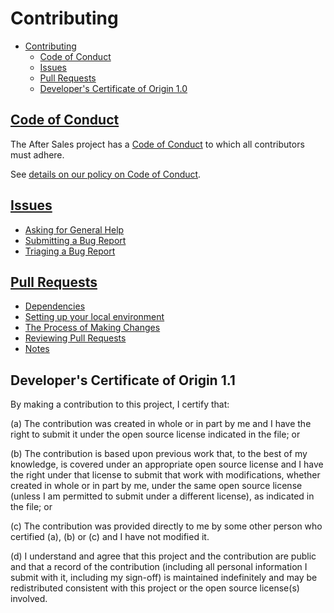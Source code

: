 # Contributing

- [Contributing](#contributing)
  - [Code of Conduct](#code-of-conduct)
  - [Issues](#issues)
  - [Pull Requests](#pull-requests)
  - [Developer's Certificate of Origin 1.0](#developers-certificate-of-origin-11)

## [Code of Conduct](./CODEOFCONDUCT.md)

The After Sales project has a
[Code of Conduct](./CODEOFCONDUCT.md)
to which all contributors must adhere.

See [details on our policy on Code of Conduct](./CODEOFCONDUCT.md).

## [Issues](./ISSUES.md)

* [Asking for General Help](#asking-for-general-help)
* [Submitting a Bug Report](#submitting-a-bug-report)
* [Triaging a Bug Report](#triaging-a-bug-report)

## [Pull Requests](#pull-requests.md)

* [Dependencies](#dependencies)
* [Setting up your local environment](#setting-up-your-local-environment)
* [The Process of Making Changes](#the-process-of-making-changes)
* [Reviewing Pull Requests](#reviewing-pull-requests)
* [Notes](#notes)

<a id="developers-certificate-of-origin"></a>
## Developer's Certificate of Origin 1.1

By making a contribution to this project, I certify that:

 (a) The contribution was created in whole or in part by me and I
     have the right to submit it under the open source license
     indicated in the file; or

 (b) The contribution is based upon previous work that, to the best
     of my knowledge, is covered under an appropriate open source
     license and I have the right under that license to submit that
     work with modifications, whether created in whole or in part
     by me, under the same open source license (unless I am
     permitted to submit under a different license), as indicated
     in the file; or

 (c) The contribution was provided directly to me by some other
     person who certified (a), (b) or (c) and I have not modified
     it.

 (d) I understand and agree that this project and the contribution
     are public and that a record of the contribution (including all
     personal information I submit with it, including my sign-off) is
     maintained indefinitely and may be redistributed consistent with
     this project or the open source license(s) involved.
